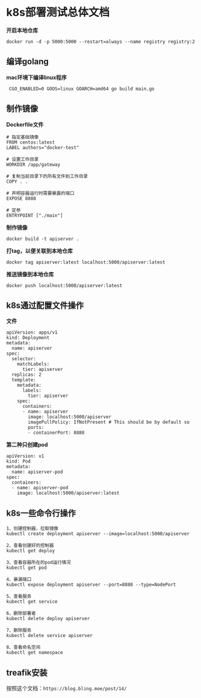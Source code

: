 # k8s部署测试总体文档

**开启本地仓库**
```
docker run -d -p 5000:5000 --restart=always --name registry registry:2
```

## 编译golang
**mac环境下编译linux程序**
```
 CGO_ENABLED=0 GOOS=linux GOARCH=amd64 go build main.go
```

## 制作镜像
**Dockerfile文件**
```
# 指定基础镜像
FROM centos:latest
LABEL authors="docker-test"

# 设置工作目录
WORKDIR /app/gateway

# 复制当前目录下的所有文件到工作目录
COPY . .

# 声明容器运行时需要暴露的端口
EXPOSE 8888

# 定参
ENTRYPOINT ["./main"]
```
**制作镜像**
```
docker build -t apiserver .
```
**打tag，以便关联到本地仓库**
```
docker tag apiserver:latest localhost:5000/apiserver:latest
```
**推送镜像到本地仓库**
```
docker push localhost:5000/apiserver:latest
```

## k8s通过配置文件操作
**文件**
```
apiVersion: apps/v1
kind: Deployment
metadata:
  name: apiserver
spec:
  selector:
    matchLabels:
      tier: apiserver
  replicas: 2
  template:
    metadata:
      labels:
        tier: apiserver
    spec:
      containers:
      - name: apiserver
        image: localhost:5000/apiserver
        imagePullPolicy: IfNotPresent # This should be by default so
        ports:
        - containerPort: 8888
```
**第二种只创建pod**
```
apiVersion: v1
kind: Pod
metadata:
  name: apiserver-pod
spec:
  containers:
  - name: apiserver-pod
    image: localhost:5000/apiserver:latest

```
## k8s一些命令行操作
```
1、创建控制器，拉取镜像
kubectl create deployment apiserver --image=localhost:5000/apiserver

2、查看创建好的控制器
kubectl get deploy

3、查看容器所在的pod运行情况
kubectl get pod

4、暴漏端口
kubectl expose deployment apiserver --port=8888 --type=NodePort

5、查看服务
kubectl get service

6、删除部署者
kubectl delete deploy apiserver

7、删除服务
kubectl delete service apiserver

8、查看命名空间
kubectl get namespace
```

## treafik安装
按照这个文档：`https://blog.bling.moe/post/14/` 












